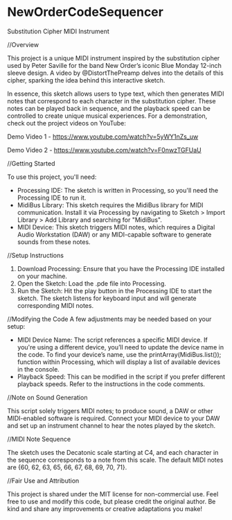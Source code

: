 # NewOrderCodeSequencer

Substitution Cipher MIDI Instrument

//Overview

This project is a unique MIDI instrument inspired by the substitution cipher used by Peter Saville for the band New Order’s iconic Blue Monday 12-inch sleeve design. A video by @DistortThePreamp delves into the details of this cipher, sparking the idea behind this interactive sketch.

In essence, this sketch allows users to type text, which then generates MIDI notes that correspond to each character in the substitution cipher. These notes can be played back in sequence, and the playback speed can be controlled to create unique musical experiences. For a demonstration, check out the project videos on YouTube:

Demo Video 1 - https://www.youtube.com/watch?v=5yWY1nZs_uw

Demo Video 2 - https://www.youtube.com/watch?v=F0nwzTGFUaU

//Getting Started

To use this project, you'll need:

- Processing IDE: The sketch is written in Processing, so you'll need the Processing IDE to run it.
- MidiBus Library: This sketch requires the MidiBus library for MIDI communication. Install it via Processing by navigating to Sketch > Import Library > Add Library and searching for "MidiBus".
- MIDI Device: This sketch triggers MIDI notes, which requires a Digital Audio Workstation (DAW) or any MIDI-capable software to generate sounds from these notes.

//Setup Instructions

1) Download Processing: Ensure that you have the Processing IDE installed on your machine.
2) Open the Sketch: Load the .pde file into Processing.
3) Run the Sketch: Hit the play button in the Processing IDE to start the sketch. The sketch listens for keyboard input and will generate corresponding MIDI notes.

//Modifying the Code
A few adjustments may be needed based on your setup:

- MIDI Device Name: The script references a specific MIDI device. If you're using a different device, you’ll need to update the device name in the code. To find your device’s name, use the printArray(MidiBus.list()); function within Processing, which will display a list of available devices in the console.
- Playback Speed: This can be modified in the script if you prefer different playback speeds. Refer to the instructions in the code comments.

//Note on Sound Generation

This script solely triggers MIDI notes; to produce sound, a DAW or other MIDI-enabled software is required. Connect your MIDI device to your DAW and set up an instrument channel to hear the notes played by the sketch.

//MIDI Note Sequence

The sketch uses the Decatonic scale starting at C4, and each character in the sequence corresponds to a note from this scale. The default MIDI notes are {60, 62, 63, 65, 66, 67, 68, 69, 70, 71}.

//Fair Use and Attribution

This project is shared under the MIT license for non-commercial use. Feel free to use and modify this code, but please credit the original author. Be kind and share any improvements or creative adaptations you make!

